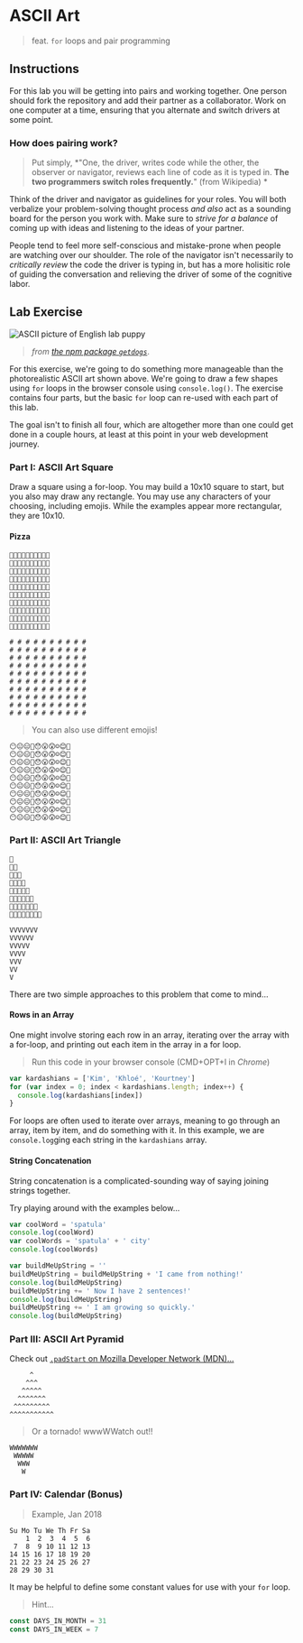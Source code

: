 # ASCII Art

> feat. `for` loops and pair programming

## Instructions

For this lab you will be getting into pairs and working together. One person should fork the repository and add their partner as a collaborator. Work on one computer at a time, ensuring that you alternate and switch drivers at some point.

### How does pairing work?

> Put simply, *"One, the driver, writes code while the other, the observer or navigator, reviews each line of code as it is typed in. **The two programmers switch roles frequently.**" (from Wikipedia) *

Think of the driver and navigator as guidelines for your roles. You will both verbalize your problem-solving thought process *and also* act as a sounding board for the person you work with. Make sure to *strive for a balance* of coming up with ideas and listening to the ideas of your partner.

People tend to feel more self-conscious and mistake-prone when people are watching over our shoulder. The role of the navigator isn't necessarily to *critically review* the code the driver is typing in, but has a more holisitic role of guiding the conversation and relieving the driver of some of the cognitive labor.

## Lab Exercise

![ASCII picture of English lab puppy](https://i.imgur.com/noXrPGv.png)

> *from [the npm package `getdogs`](https://www.npmjs.com/package/getdogs)*.

For this exercise, we're going to do something more manageable than the photorealistic ASCII art shown above. We're going to draw a few shapes using `for` loops in the browser console using `console.log()`. The exercise contains four parts, but the basic `for` loop can re-used with each part of this lab.

The goal isn't to finish all four, which are altogether more than one could get done in a couple hours, at least at this point in your web development journey.

### Part I: ASCII Art Square

Draw a square using a for-loop. You may build a 10x10 square to start, but you also may draw any rectangle. You may use any characters of your choosing, including emojis. While the examples appear more rectangular, they are 10x10.

#### Pizza

```
🍕🍕🍕🍕🍕🍕🍕🍕🍕🍕
🍕🍕🍕🍕🍕🍕🍕🍕🍕🍕
🍕🍕🍕🍕🍕🍕🍕🍕🍕🍕
🍕🍕🍕🍕🍕🍕🍕🍕🍕🍕
🍕🍕🍕🍕🍕🍕🍕🍕🍕🍕
🍕🍕🍕🍕🍕🍕🍕🍕🍕🍕
🍕🍕🍕🍕🍕🍕🍕🍕🍕🍕
🍕🍕🍕🍕🍕🍕🍕🍕🍕🍕
🍕🍕🍕🍕🍕🍕🍕🍕🍕🍕
🍕🍕🍕🍕🍕🍕🍕🍕🍕🍕
```

```
# # # # # # # # # #
# # # # # # # # # #
# # # # # # # # # #
# # # # # # # # # #
# # # # # # # # # #
# # # # # # # # # #
# # # # # # # # # #
# # # # # # # # # #
# # # # # # # # # #
# # # # # # # # # #
```

> You can also use different emojis!

```
😶😐😑😬😯😮😲☺️😊🙂
😶😐😑😬😯😮😲☺️😊🙂
😶😐😑😬😯😮😲☺️😊🙂
😶😐😑😬😯😮😲☺️😊🙂
😶😐😑😬😯😮😲☺️😊🙂
😶😐😑😬😯😮😲☺️😊🙂
😶😐😑😬😯😮😲☺️😊🙂
😶😐😑😬😯😮😲☺️😊🙂
😶😐😑😬😯😮😲☺️😊🙂
😶😐😑😬😯😮😲☺️😊🙂
```

### Part II: ASCII Art Triangle
```
🔼
🔼🔼
🔼🔼🔼
🔼🔼🔼🔼
🔼🔼🔼🔼🔼
🔼🔼🔼🔼🔼🔼
🔼🔼🔼🔼🔼🔼🔼
🔼🔼🔼🔼🔼🔼🔼🔼
```

```
VVVVVVV
VVVVVV
VVVVV
VVVV
VVV
VV
V
```

There are two simple approaches to this problem that come to mind... 

#### Rows in an Array
One might involve storing each row in an array, iterating over the array with a for-loop, and printing out each item in the array in a for loop.

> Run this code in your browser console (CMD+OPT+I in *Chrome*)

```js
var kardashians = ['Kim', 'Khloé', 'Kourtney']
for (var index = 0; index < kardashians.length; index++) {
  console.log(kardashians[index])
}
```

For loops are often used to iterate over arrays, meaning to go through an array, item by item, and do something with it. In this example, we are `console.log`ging each string in the `kardashians` array.

#### String Concatenation

String concatenation is a complicated-sounding way of saying joining strings together.

Try playing around with the examples below...
```js
var coolWord = 'spatula'
console.log(coolWord)
var coolWords = 'spatula' + ' city'
console.log(coolWords)

var buildMeUpString = ''
buildMeUpString = buildMeUpString + 'I came from nothing!'
console.log(buildMeUpString)
buildMeUpString += ' Now I have 2 sentences!'
console.log(buildMeUpString)
buildMeUpString += ' I am growing so quickly.'
console.log(buildMeUpString)
```

### Part III: ASCII Art Pyramid

Check out [`.padStart` on Mozilla Developer Network (MDN)...](https://developer.mozilla.org/en-US/docs/Web/JavaScript/Reference/Global_Objects/String/padStart)

```
     ^
    ^^^
   ^^^^^
  ^^^^^^^
 ^^^^^^^^^
^^^^^^^^^^^
```

> Or a tornado! wwwWWatch out!!

```
WWWWWWW
 WWWWW
  WWW
   W
```


### Part IV: Calendar (Bonus)


> Example, Jan 2018

```
Su Mo Tu We Th Fr Sa 
    1  2  3  4  5  6 
 7  8  9 10 11 12 13 
14 15 16 17 18 19 20 
21 22 23 24 25 26 27 
28 29 30 31
```

It may be helpful to define some constant values for use with your `for` loop.

> Hint...

```js
const DAYS_IN_MONTH = 31
const DAYS_IN_WEEK = 7
```
